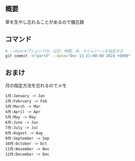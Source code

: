
## 概要


草を生やし忘れることがあるので備忘録


## コマンド


```bash
# --dateオプションで月、日付、時間、年、タイムゾーンを指定する
git commit -m"part4" --date="Dec 13 21:00:00 2024 +0900"
```


## おまけ


月の指定方法を忘れるのでメモ


```text
1月:January -> Jan
2月:February -> Feb
3月:March -> Mar
4月:April -> Apr
5月:May -> May
6月:June -> Jun
7月:July -> Jul
8月:August -> Aug
9月:September -> Sep
10月:October -> Oct
11月:November -> Nov
12月:December -> Dec
```

